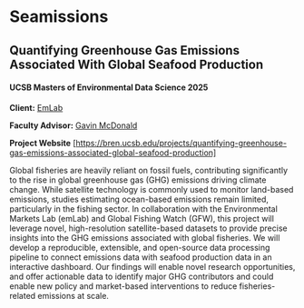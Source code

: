# Seamissions
## Quantifying Greenhouse Gas Emissions Associated With Global Seafood Production
#### UCSB Masters of Environmental Data Science 2025
**Client:** [EmLab](https://github.com/emlab-ucsb)

**Faculty Advisor:** [Gavin McDonald](https://github.com/gmcdonald-sfg)

**Project Website** [https://bren.ucsb.edu/projects/quantifying-greenhouse-gas-emissions-associated-global-seafood-production]

Global fisheries are heavily reliant on fossil fuels, contributing significantly to the rise in global greenhouse gas (GHG) emissions driving climate change. While satellite technology is commonly used to monitor land-based emissions, studies estimating ocean-based emissions remain limited, particularly in the fishing sector. In collaboration with the Environmental Markets Lab (emLab) and Global Fishing Watch (GFW), this project will leverage novel, high-resolution satellite-based datasets to provide precise insights into the GHG emissions associated with global fisheries. We will develop a reproducible, extensible, and open-source data processing pipeline to connect emissions data with seafood production data in an interactive dashboard. Our findings will enable novel research opportunities, and offer actionable data to identify major GHG contributors and could enable new policy and market-based interventions to reduce fisheries-related emissions at scale.
